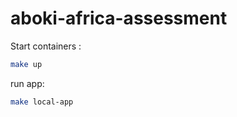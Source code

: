 # aboki-africa-assessment

Start containers :
```bash
make up
```

run app:
```bash
make local-app
```